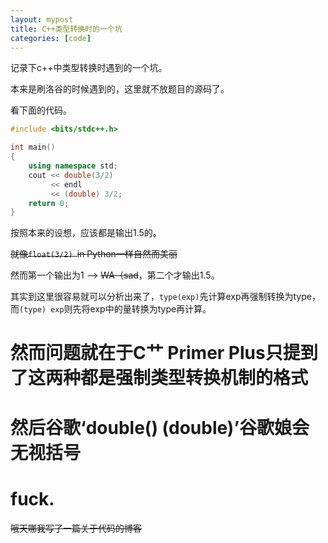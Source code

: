 ```yaml
---
layout: mypost
title: C++类型转换时的一个坑
categories: [code]
---
```


记录下c++中类型转换时遇到的一个坑。

本来是刷洛谷的时候遇到的，这里就不放题目的源码了。

看下面的代码。

````cpp
#include <bits/stdc++.h>

int main()
{
    using namespace std;
    cout << double(3/2) 
         << endl
         << (double) 3/2;
    return 0;
}
````

按照本来的设想，应该都是输出1.5的。

~~就像````float(3/2) ````in Python一样自然而美丽~~

然而第一个输出为1 --> ~~WA（sad~~，第二个才输出1.5。

其实到这里很容易就可以分析出来了，````type(exp)````先计算exp再强制转换为type，而````(type) exp````则先将exp中的量转换为type再计算。

# 然而问题就在于C艹 Primer Plus只提到了这两种都是强制类型转换机制的格式

# 然后谷歌‘double() (double)’谷歌娘会无视括号

# **fuck.**

~~哦天哪我写了一篇关于代码的博客~~

